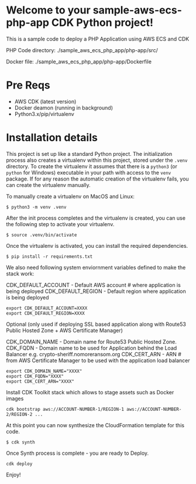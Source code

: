 
# Welcome to your sample-aws-ecs-php-app CDK Python project!

This is a sample code to deploy a PHP Application using AWS ECS and CDK

PHP Code directory: ./sample_aws_ecs_php_app/php-app/src/

Docker file: ./sample_aws_ecs_php_app/php-app/Dockerfile

# Pre Reqs

- AWS CDK (latest version)
- Docker deamon (running in background)
- Python3.x/pip/virtualenv

# Installation details

This project is set up like a standard Python project.  The initialization
process also creates a virtualenv within this project, stored under the `.venv`
directory.  To create the virtualenv it assumes that there is a `python3`
(or `python` for Windows) executable in your path with access to the `venv`
package. If for any reason the automatic creation of the virtualenv fails,
you can create the virtualenv manually.

To manually create a virtualenv on MacOS and Linux:

```
$ python3 -m venv .venv
```

After the init process completes and the virtualenv is created, you can use the following
step to activate your virtualenv.

```
$ source .venv/bin/activate
```

Once the virtualenv is activated, you can install the required dependencies.

```
$ pip install -r requirements.txt
```

We also need following system enviornment variables defined to make the stack work:

CDK_DEFAULT_ACCOUNT - Default AWS account # where application is being deployed
CDK_DEFAULT_REGION - Default region where application is being deployed


```
export CDK_DEFAULT_ACCOUNT=XXXX
export CDK_DEFAULT_REGION=XXXX
```

Optional (only used if deploying SSL based application along with Route53 Public Hosted Zone + AWS Certificate Manager)

CDK_DOMAIN_NAME - Domain name for Route53 Public Hosted Zone.
CDK_FQDN - Domain name to be used for Application behind the Load Balancer e.g. crypto-sheriff.nomoreransom.org
CDK_CERT_ARN - ARN # from AWS Certificate Manager to be used with the application load balancer

```
export CDK_DOMAIN_NAME="XXXX"
export CDK_FQDN="XXXX"
export CDK_CERT_ARN="XXXX"
```

Install CDK Toolkit stack which allows to stage assets such as Docker images

```cdk bootstrap aws://ACCOUNT-NUMBER-1/REGION-1 aws://ACCOUNT-NUMBER-2/REGION-2 ...```


At this point you can now synthesize the CloudFormation template for this code.

```
$ cdk synth
```

Once Synth process is complete - you are ready to Deploy.

```
cdk deploy
```

Enjoy!

